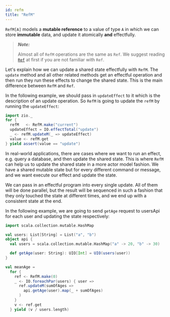```yaml
---
id: refm
title: "RefM"
---
```

`RefM[A]` models a **mutable reference** to a value of type `A` in which we can store **immutable** data, and update it atomically **and** effectfully.

> _**Note:**_
>
> Almost all of `RefM` operations are the same as `Ref`. We suggest reading [`Ref`](ref.md) at first if you are not familiar with `Ref`.

Let's explain how we can update a shared state effectfully with `RefM`. The `update` method and all other related methods get an effectful operation and then run they run these effects to change the shared state. This is the main difference between `RefM` and `Ref`. 

In the following example, we should pass in `updateEffect` to it which is the description of an update operation. So `RefM` is going to update the `refM` by running the `updateEffect`:

```scala mdoc:silent
import zio._
for {
  refM   <- RefM.make("current")
  updateEffect = IO.effectTotal("update")
  _ <- refM.updateM(_ => updateEffect)
  value <- refM.get
} yield assert(value == "update")
```

In real-world applications, there are cases where we want to run an effect, e.g. query a database, and then update the shared state. This is where `RefM` can help us to update the shared state in a more actor model fashion. We have a shared mutable state but for every different command or message, and we want execute our effect and update the state. 

We can pass in an effectful program into every single update. All of them will be done parallel, but the result will be sequenced in such a fashion that they only touched the state at different times, and we end up with a consistent state at the end.

In the following example, we are going to send `getAge` request to usersApi for each user and updating the state respectively:

```scala mdoc:invisible
import scala.collection.mutable.HashMap

val users: List[String] = List("a", "b")
object api {
  val users = scala.collection.mutable.HashMap("a" -> 20, "b" -> 30)

  def getAge(user: String): UIO[Int] = UIO(users(user))
}
```

```scala mdoc:silent
val meanAge =
  for {
    ref <- RefM.make(0)
    _ <- IO.foreachPar(users) { user =>
      ref.updateM(sumOfAges =>
        api.getAge(user).map(_ + sumOfAges)
      )
    }
    v <- ref.get
  } yield (v / users.length)
```
